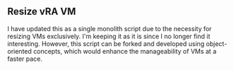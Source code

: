 ## Resize vRA VM

I have updated this as a single monolith script due to the necessity for resizing VMs exclusively. I'm keeping it as it is since I no longer find it interesting. However, this script can be forked and developed using object-oriented concepts, which would enhance the manageability of VMs at a faster pace.
